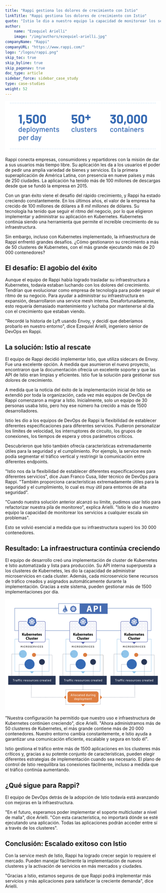 ```yaml
---
title: "Rappi gestiona los dolores de crecimiento con Istio"
linkTitle: "Rappi gestiona los dolores de crecimiento con Istio"
quote: "Istio le dio a nuestro equipo la capacidad de monitorear los servicios a cualquier escala sin problemas."
author:
    name: "Ezequiel Arielli"
    image: "/img/authors/ezequiel-arielli.jpg"
companyName: "Rappi"
companyURL: "https://www.rappi.com/"
logo: "/logos/rappi.png"
skip_toc: true
skip_byline: true
skip_pagenav: true
doc_type: article
sidebar_force: sidebar_case_study
type: case-studies
weight: 52
---
```


![1500 implementaciones por día, más de 50 clusteres, 30 000 contenedores](./rappi-statistics.png)

Rappi conecta empresas, consumidores y repartidores con la misión de dar a sus usuarios más tiempo libre. Su aplicación les da a los usuarios el poder de pedir una amplia variedad de bienes y servicios. Es la primera superaplicación de América Latina, con presencia en nueve países y más de 250 ciudades. La aplicación ha tenido más de 100 millones de descargas desde que se fundó la empresa en 2015.

Con un gran éxito viene el desafío del rápido crecimiento, y Rappi ha estado creciendo constantemente. En los últimos años, el valor de la empresa ha crecido de 100 millones de dólares a 8 _mil millones_ de dólares. Su tecnología ha tenido que seguir el ritmo del negocio, por lo que eligieron implementar y administrar su aplicación en Kubernetes. Kubernetes continúa siendo una herramienta que permite el increíble crecimiento de su infraestructura.

Sin embargo, incluso con Kubernetes implementado, la infraestructura de Rappi enfrentó grandes desafíos. ¿Cómo gestionaron su crecimiento a más de 50 clusteres de Kubernetes, con el más grande ejecutando más de 20 000 contenedores?

## El desafío: El agobio del éxito

Aunque el equipo de Rappi había logrado trasladar su infraestructura a Kubernetes, todavía estaban luchando con los dolores del crecimiento. Tendrían que evolucionar como empresa de tecnología para poder seguir el ritmo de su negocio. Para ayudar a administrar su infraestructura en expansión, desarrollaron una service mesh interna. Desafortunadamente, esto requería demasiado mantenimiento y luchaba por mantenerse al día con el crecimiento que estaban viendo.

"Recordé la historia de Lyft usando Envoy, y decidí que deberíamos probarlo en nuestro entorno", dice Ezequiel Arielli, ingeniero sénior de DevOps en Rappi.

## La solución: Istio al rescate

El equipo de Rappi decidió implementar Istio, que utiliza sidecars de Envoy. Fue una excelente opción. A medida que asumieron el nuevo proyecto, encontraron que la documentación ofrecía un excelente soporte y que las API de Istio eran limpias y eficientes. Istio fue la solución para gestionar sus dolores de crecimiento.

A medida que la noticia del éxito de la implementación inicial de Istio se extendió por toda la organización, cada vez más equipos de DevOps de Rappi comenzaron a migrar a Istio. Inicialmente, solo un equipo de 30 personas usaba Istio, pero hoy ese número ha crecido a más de 1500 desarrolladores.

Istio les dio a los equipos de DevOps de Rappi la flexibilidad de establecer diferentes especificaciones para diferentes servicios. Pudieron personalizar los límites de velocidad, los interruptores de circuito, los grupos de conexiones, los tiempos de espera y otros parámetros críticos.

Descubrieron que Istio también ofrecía características extremadamente útiles para la seguridad y el cumplimiento. Por ejemplo, la service mesh podía segmentar el tráfico vertical y restringir la comunicación entre diferentes endpoints.

"Istio nos da la flexibilidad de establecer diferentes especificaciones para diferentes servicios", dice Juan Franco Cusa, líder técnico de DevOps para Rappi. "También proporciona características extremadamente útiles para la seguridad y el cumplimiento, lo cual es muy útil para entornos de alta seguridad".

"Cuando nuestra solución anterior alcanzó su límite, pudimos usar Istio para refactorizar nuestra pila de monitoreo", explica Arielli. "Istio le dio a nuestro equipo la capacidad de monitorear los servicios a cualquier escala sin problemas".

Esto se volvió esencial a medida que su infraestructura superó los 30 000 contenedores.

## Resultado: La infraestructura continúa creciendo

El equipo de desarrollo creó una implementación de cluster de Kubernetes e Istio automatizada y lista para producción. Su API interna superpuesta a los clusteres de Kubernetes, les dio la capacidad de administrar microservicios en cada cluster. Además, cada microservicio tiene recursos de tráfico creados y asignados automáticamente durante la implementación. Gracias a este sistema, pueden gestionar más de 1500 implementaciones por día.

![La implementación de Rappi Istio cubre múltiples clusteres.](./rappi-infrastructure.png)

"Nuestra configuración ha permitido que nuestro uso e infraestructura de Kubernetes continúen creciendo", dice Arielli. "Ahora administramos más de 50 clusteres de Kubernetes, el más grande contiene más de 20 000 contenedores. Nuestro entorno cambia constantemente, e Istio ayuda a garantizar una comunicación eficiente, escalable y segura en todo él".

Istio gestiona el tráfico entre más de 1500 aplicaciones en los clusteres más críticos y, gracias a su potente conjunto de características, pueden elegir diferentes estrategias de implementación cuando sea necesario. El plano de control de Istio reequilibra las conexiones fácilmente, incluso a medida que el tráfico continúa aumentando.

## ¿Qué sigue para Rappi?

El equipo de DevOps detrás de la adopción de Istio todavía está avanzando con mejoras en la infraestructura.

"En el futuro, esperamos poder implementar el soporte multicluster a nivel de malla", dice Arielli. "Con esta característica, no importará dónde se esté ejecutando una aplicación. Todas las aplicaciones podrán acceder entre sí a través de los clusteres".

## Conclusión: Escalado exitoso con Istio

Con la service mesh de Istio, Rappi ha logrado crecer según lo requiere el mercado. Pueden manejar fácilmente la implementación de nuevos clusteres y la activación de servicios en más mercados y ciudades.

"Gracias a Istio, estamos seguros de que Rappi podrá implementar más servicios y más aplicaciones para satisfacer la creciente demanda", dice Arielli.
